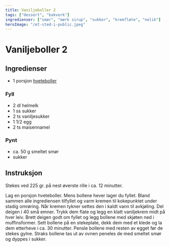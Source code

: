 ```yaml
---
title: Vaniljeboller 2
tags: ["dessert", "bakverk"]
ingredienser: ["smør", "mørk sirup", "sukker", "kremfløte", "nelik"]
heroImage: "/et-sted-i-public.jpeg"
---
```


# Vaniljeboller 2

## Ingredienser

- 1 porsjon [hveteboller](./hveteboller)

### Fyll

- 2 dl helmelk
- 1 ss sukker
- 2 ts vaniljesukker
- 1 1/2 egg
- 2 ts maisennamel

### Pynt

- ca. 50 g smeltet smør
- sukker

## Instruksjon

Stekes ved 225 gr. på nest øverste rille i ca. 12 minutter.

Lag en porsjon hveteboller. Mens bollene hever lager du fyllet. Bland sammen alle ingrediensen tilfyllet og varm kremen til kokepunktet under stadig omrøring. Når kremen tykner settes den i kaldt vann til avkjøling. Del deigen i 40 små emner. Trykk dem flate og legg en klatt vaniljekrem midt på hver leiv. Brett deigen godt om fyllet og legg bollene med skjøten ned i muffinsformer. Sett bollene på en stekeplate, dekk dem med et klede og la dem etterheve i ca. 30 minutter. Pensle bollene med resten av egget før de stekes gylne. Straks bollene tas ut av ovnen peneles de med smeltet smør og dyppes i sukker.
